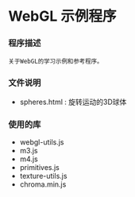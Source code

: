 WebGL 示例程序=============### 程序描述    关于WebGL的学习示例和参考程序。### 文件说明- spheres.html : 旋转运动的3D球体### 使用的库- webgl-utils.js- m3.js- m4.js- primitives.js- texture-utils.js- chroma.min.js    